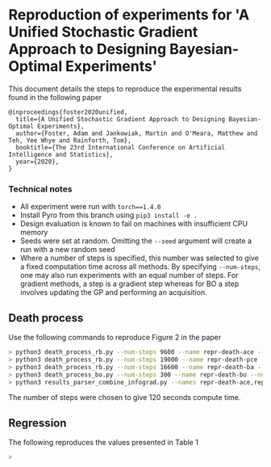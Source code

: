 # Reproduction of experiments for 'A Unified Stochastic Gradient Approach to Designing Bayesian-Optimal Experiments'

This document details the steps to reproduce the experimental results found in the following paper
```
@inproceedings{foster2020unified,
  title={A Unified Stochastic Gradient Approach to Designing Bayesian-Optimal Experiments},
  author={Foster, Adam and Jankowiak, Martin and O'Meara, Matthew and Teh, Yee Whye and Rainforth, Tom},
  booktitle={The 23rd International Conference on Artificial Intelligence and Statistics},
  year={2020},
}
```

### Technical notes
 - All experiment were run with `torch==1.4.0`
 - Install Pyro from this branch using `pip3 install -e .`
 - Design evaluation is known to fail on machines with insufficient CPU memory
 - Seeds were set at random. Omitting the `--seed` argument will create a run with a new random seed
 - Where a number of steps is specified, this number was selected to give a fixed computation time across all methods. By specifying `--num-steps`, one may also run experiments with an equal number of steps. For gradient methods, a step is a gradient step whereas for BO a step involves updating the GP and performing an acquisition. 
 
 ## Death process
 Use the following commands to reproduce Figure 2 in the paper
 ```bash
> python3 death_process_rb.py --num-steps 9600 --name repr-death-ace --num-parallel 100 --seed 591971072 --estimator ace
> python3 death_process_rb.py --num-steps 19000 --name repr-death-pce --num-parallel 100 --seed 774423808 --estimator pce
> python3 death_process_rb.py --num-steps 16600 --name repr-death-ba --num-parallel 100 --seed 1019347136 --estimator posterior
> python3 death_process_bo.py --num-steps 300 --name repr-death-bo --num-parallel 100 --seed 1391488
> python3 results_parser_combine_infograd.py --names repr-death-ace,repr-death-ce,repr-death-ba,repr-death-bo
```
The number of steps were chosen to give 120 seconds compute time.

## Regression
The following reproduces the values presented in Table 1
```bash
> 
```